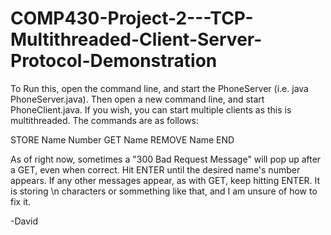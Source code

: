 # COMP430-Project-2---TCP-Multithreaded-Client-Server-Protocol-Demonstration

To Run this, open the command line, and start the PhoneServer (i.e. java PhoneServer.java). Then open a new command line, and start PhoneClient.java. If you wish, you can start multiple clients as this is multithreaded. The commands are as follows:

STORE Name Number
GET Name
REMOVE Name
END

As of right now, sometimes a "300 Bad Request Message" will pop up after a GET, even when correct. Hit ENTER until the desired name's number appears. If any other messages appear, as with GET, keep hitting ENTER. It is storing \n characters or sommething like that, and I am unsure of how to fix it.

-David
